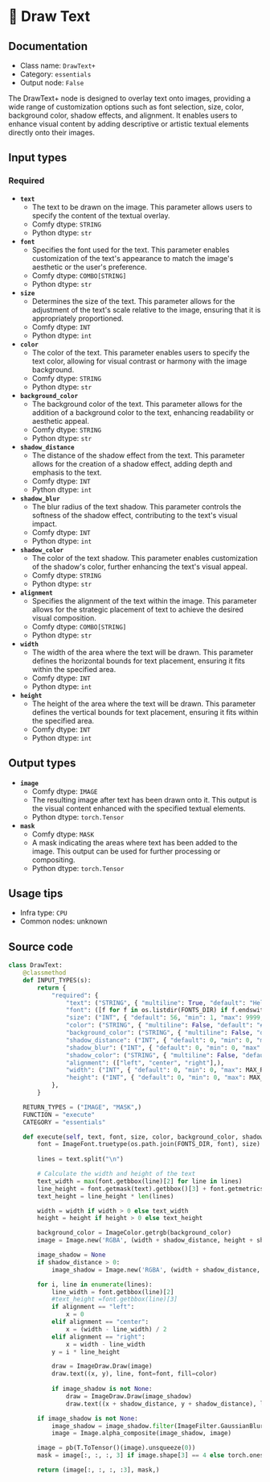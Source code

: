 # 🔧 Draw Text
## Documentation
- Class name: `DrawText+`
- Category: `essentials`
- Output node: `False`

The DrawText+ node is designed to overlay text onto images, providing a wide range of customization options such as font selection, size, color, background color, shadow effects, and alignment. It enables users to enhance visual content by adding descriptive or artistic textual elements directly onto their images.
## Input types
### Required
- **`text`**
    - The text to be drawn on the image. This parameter allows users to specify the content of the textual overlay.
    - Comfy dtype: `STRING`
    - Python dtype: `str`
- **`font`**
    - Specifies the font used for the text. This parameter enables customization of the text's appearance to match the image's aesthetic or the user's preference.
    - Comfy dtype: `COMBO[STRING]`
    - Python dtype: `str`
- **`size`**
    - Determines the size of the text. This parameter allows for the adjustment of the text's scale relative to the image, ensuring that it is appropriately proportioned.
    - Comfy dtype: `INT`
    - Python dtype: `int`
- **`color`**
    - The color of the text. This parameter enables users to specify the text color, allowing for visual contrast or harmony with the image background.
    - Comfy dtype: `STRING`
    - Python dtype: `str`
- **`background_color`**
    - The background color of the text. This parameter allows for the addition of a background color to the text, enhancing readability or aesthetic appeal.
    - Comfy dtype: `STRING`
    - Python dtype: `str`
- **`shadow_distance`**
    - The distance of the shadow effect from the text. This parameter allows for the creation of a shadow effect, adding depth and emphasis to the text.
    - Comfy dtype: `INT`
    - Python dtype: `int`
- **`shadow_blur`**
    - The blur radius of the text shadow. This parameter controls the softness of the shadow effect, contributing to the text's visual impact.
    - Comfy dtype: `INT`
    - Python dtype: `int`
- **`shadow_color`**
    - The color of the text shadow. This parameter enables customization of the shadow's color, further enhancing the text's visual appeal.
    - Comfy dtype: `STRING`
    - Python dtype: `str`
- **`alignment`**
    - Specifies the alignment of the text within the image. This parameter allows for the strategic placement of text to achieve the desired visual composition.
    - Comfy dtype: `COMBO[STRING]`
    - Python dtype: `str`
- **`width`**
    - The width of the area where the text will be drawn. This parameter defines the horizontal bounds for text placement, ensuring it fits within the specified area.
    - Comfy dtype: `INT`
    - Python dtype: `int`
- **`height`**
    - The height of the area where the text will be drawn. This parameter defines the vertical bounds for text placement, ensuring it fits within the specified area.
    - Comfy dtype: `INT`
    - Python dtype: `int`
## Output types
- **`image`**
    - Comfy dtype: `IMAGE`
    - The resulting image after text has been drawn onto it. This output is the visual content enhanced with the specified textual elements.
    - Python dtype: `torch.Tensor`
- **`mask`**
    - Comfy dtype: `MASK`
    - A mask indicating the areas where text has been added to the image. This output can be used for further processing or compositing.
    - Python dtype: `torch.Tensor`
## Usage tips
- Infra type: `CPU`
- Common nodes: unknown


## Source code
```python
class DrawText:
    @classmethod
    def INPUT_TYPES(s):
        return {
            "required": {
                "text": ("STRING", { "multiline": True, "default": "Hello, World!" }),
                "font": ([f for f in os.listdir(FONTS_DIR) if f.endswith('.ttf') or f.endswith('.otf')], ),
                "size": ("INT", { "default": 56, "min": 1, "max": 9999, "step": 1 }),
                "color": ("STRING", { "multiline": False, "default": "#FFFFFF" }),
                "background_color": ("STRING", { "multiline": False, "default": "#00000000" }),
                "shadow_distance": ("INT", { "default": 0, "min": 0, "max": 100, "step": 1 }),
                "shadow_blur": ("INT", { "default": 0, "min": 0, "max": 100, "step": 1 }),
                "shadow_color": ("STRING", { "multiline": False, "default": "#000000" }),
                "alignment": (["left", "center", "right"],),
                "width": ("INT", { "default": 0, "min": 0, "max": MAX_RESOLUTION, "step": 1 }),
                "height": ("INT", { "default": 0, "min": 0, "max": MAX_RESOLUTION, "step": 1 }),
            },
        }

    RETURN_TYPES = ("IMAGE", "MASK",)
    FUNCTION = "execute"
    CATEGORY = "essentials"

    def execute(self, text, font, size, color, background_color, shadow_distance, shadow_blur, shadow_color, alignment, width, height):
        font = ImageFont.truetype(os.path.join(FONTS_DIR, font), size)
        
        lines = text.split("\n")

        # Calculate the width and height of the text
        text_width = max(font.getbbox(line)[2] for line in lines)
        line_height = font.getmask(text).getbbox()[3] + font.getmetrics()[1]  # add descent to height
        text_height = line_height * len(lines)

        width = width if width > 0 else text_width
        height = height if height > 0 else text_height

        background_color = ImageColor.getrgb(background_color)
        image = Image.new('RGBA', (width + shadow_distance, height + shadow_distance), color=background_color)

        image_shadow = None
        if shadow_distance > 0:
            image_shadow = Image.new('RGBA', (width + shadow_distance, height + shadow_distance), color=background_color)

        for i, line in enumerate(lines):
            line_width = font.getbbox(line)[2]
            #text_height =font.getbbox(line)[3]
            if alignment == "left":
                x = 0
            elif alignment == "center":
                x = (width - line_width) / 2
            elif alignment == "right":
                x = width - line_width
            y = i * line_height

            draw = ImageDraw.Draw(image)
            draw.text((x, y), line, font=font, fill=color)
            
            if image_shadow is not None:
                draw = ImageDraw.Draw(image_shadow)
                draw.text((x + shadow_distance, y + shadow_distance), line, font=font, fill=shadow_color)

        if image_shadow is not None:
            image_shadow = image_shadow.filter(ImageFilter.GaussianBlur(shadow_blur))
            image = Image.alpha_composite(image_shadow, image)

        image = pb(T.ToTensor()(image).unsqueeze(0))
        mask = image[:, :, :, 3] if image.shape[3] == 4 else torch.ones_like(image[:, :, :, 0])

        return (image[:, :, :, :3], mask,)

```
